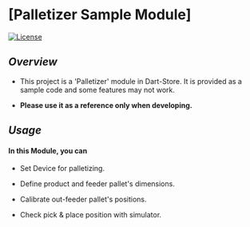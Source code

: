 # [Palletizer Sample Module]
[![License](https://img.shields.io/badge/License-BSD%203--Clause-blue.svg)](https://opensource.org/licenses/BSD-3-Clause)


## *Overview*
* This project is a 'Palletizer' module in Dart-Store. It is provided as a sample code and some features may not work.

*  **Please use it as a reference only when developing.**

## *Usage*
#### In this Module, you can
* Set Device for palletizing.

* Define product and feeder pallet's dimensions.

* Calibrate out-feeder pallet's positions.

* Check pick & place position with simulator.